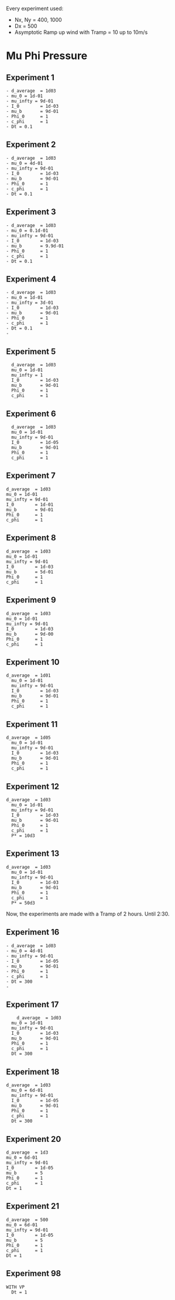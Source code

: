 Every experiment used:
- Nx, Ny = 400, 1000
- Dx = 500
- Asymptotic Ramp up wind with Tramp = 10 up to 10m/s


# Mu Phi Pressure
## Experiment 1
    - d_average  = 1d03
    - mu_0 = 1d-01
    - mu_infty = 9d-01
    - I_0        = 1d-03   
    - mu_b       = 9d-01
    - Phi_0      = 1
    - c_phi      = 1
    - Dt = 0.1

## Experiment 2
    - d_average  = 1d03
    - mu_0 = 4d-01
    - mu_infty = 9d-01
    - I_0        = 1d-03   
    - mu_b       = 9d-01
    - Phi_0      = 1
    - c_phi      = 1
    - Dt = 0.1

## Experiment 3
    - d_average  = 1d03
    - mu_0 = 0.1d-01
    - mu_infty = 9d-01
    - I_0        = 1d-03   
    - mu_b       = 9.9d-01
    - Phi_0      = 1
    - c_phi      = 1
    - Dt = 0.1

## Experiment 4
    - d_average  = 1d03
    - mu_0 = 1d-01
    - mu_infty = 3d-01
    - I_0        = 1d-03   
    - mu_b       = 9d-01
    - Phi_0      = 1
    - c_phi      = 1
    - Dt = 0.1
    - 
## Experiment 5
      d_average  = 1d03
      mu_0 = 1d-01
      mu_infty = 1
      I_0        = 1d-03            
      mu_b       = 9d-01
      Phi_0      = 1
      c_phi      = 1

## Experiment 6
      d_average  = 1d03
      mu_0 = 1d-01
      mu_infty = 9d-01
      I_0        = 1d-05            
      mu_b       = 9d-01
      Phi_0      = 1
      c_phi      = 1

## Experiment 7
    d_average  = 1d03
    mu_0 = 1d-01
    mu_infty = 9d-01
    I_0        = 1d-01            
    mu_b       = 9d-01
    Phi_0      = 1
    c_phi      = 1

## Experiment 8
    d_average  = 1d03
    mu_0 = 1d-01
    mu_infty = 9d-01
    I_0        = 1d-03            
    mu_b       = 5d-01
    Phi_0      = 1
    c_phi      = 1


## Experiment 9
    d_average  = 1d03
    mu_0 = 1d-01
    mu_infty = 9d-01
    I_0        = 1d-03            
    mu_b       = 9d-00
    Phi_0      = 1
    c_phi      = 1

## Experiment 10
    d_average  = 1d01
      mu_0 = 1d-01
      mu_infty = 9d-01
      I_0        = 1d-03            
      mu_b       = 9d-01
      Phi_0      = 1
      c_phi      = 1


## Experiment 11
    d_average  = 1d05
      mu_0 = 1d-01
      mu_infty = 9d-01
      I_0        = 1d-03            
      mu_b       = 9d-01
      Phi_0      = 1
      c_phi      = 1

## Experiment 12
    d_average  = 1d03
      mu_0 = 1d-01
      mu_infty = 9d-01
      I_0        = 1d-03            
      mu_b       = 9d-01
      Phi_0      = 1
      c_phi      = 1
      P* = 10d3
    
## Experiment 13
    d_average  = 1d03
      mu_0 = 1d-01
      mu_infty = 9d-01
      I_0        = 1d-03            
      mu_b       = 9d-01
      Phi_0      = 1
      c_phi      = 1
      P* = 50d3

Now, the experiments are made with a Tramp of 2 hours. Until 2:30. 

## Experiment 16
    - d_average  = 1d03
    - mu_0 = 4d-01
    - mu_infty = 9d-01
    - I_0        = 1d-05   
    - mu_b       = 9d-01
    - Phi_0      = 1
    - c_phi      = 1
    - Dt = 300
    - 
## Experiment 17 
        d_average  = 1d03
      mu_0 = 1d-01
      mu_infty = 9d-01
      I_0        = 1d-03            
      mu_b       = 9d-01
      Phi_0      = 1
      c_phi      = 1
      Dt = 300

## Experiment 18
    d_average  = 1d03
      mu_0 = 6d-01
      mu_infty = 9d-01
      I_0        = 1d-05           
      mu_b       = 9d-01
      Phi_0      = 1
      c_phi      = 1
      Dt = 300

## Experiment 20
    d_average  = 1d3
    mu_0 = 6d-01
    mu_infty = 9d-01
    I_0        = 1d-05           
    mu_b       = 5
    Phi_0      = 1
    c_phi      = 1
    Dt = 1

## Experiment 21
    d_average  = 500
    mu_0 = 6d-01
    mu_infty = 9d-01
    I_0        = 1d-05           
    mu_b       = 5
    Phi_0      = 1
    c_phi      = 1
    Dt = 1



## Experiment 98
    WITH VP
      Dt = 1

